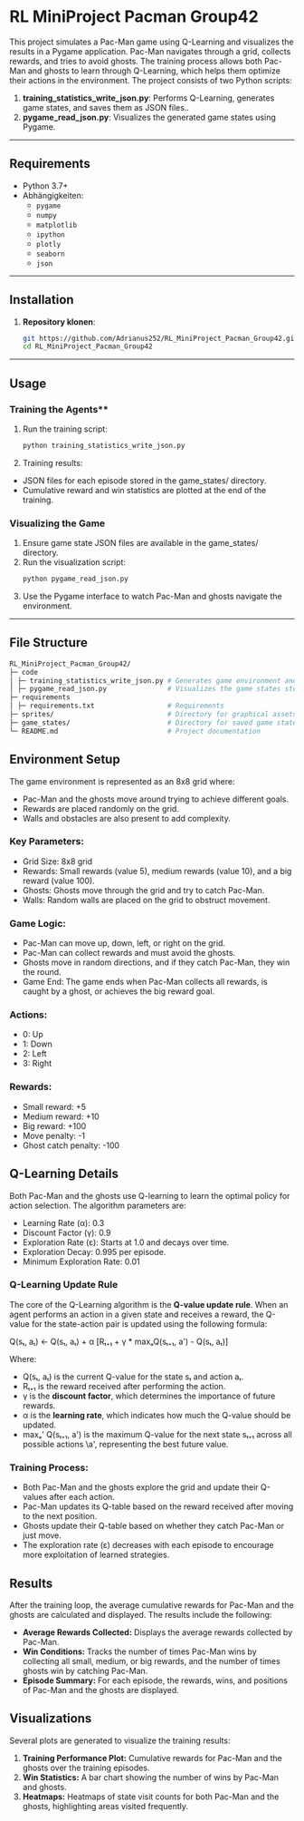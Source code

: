 # RL MiniProject Pacman Group42

This project simulates a Pac-Man game using Q-Learning and visualizes the results in a Pygame application. Pac-Man navigates through a grid, collects rewards, and tries to avoid ghosts. The training process allows both Pac-Man and ghosts to learn through Q-Learning, which helps them optimize their actions in the environment. The project consists of two Python scripts:

1. **training_statistics_write_json.py**: Performs Q-Learning, generates game states, and saves them as JSON files..
2. **pygame_read_json.py**: Visualizes the generated game states using Pygame.

---

## Requirements

- Python 3.7+
- Abhängigkeiten: 
  - `pygame`
  - `numpy`
  - `matplotlib`
  - `ipython`
  - `plotly`
  - `seaborn`
  - `json`

---

## Installation

1. **Repository klonen**:
   ```bash
   git https://github.com/Adrianus252/RL_MiniProject_Pacman_Group42.git
   cd RL_MiniProject_Pacman_Group42
---
## Usage

### Training the Agents**
1. Run the training script:
   ```bash
   python training_statistics_write_json.py
   ```
2. Training results:
  - JSON files for each episode stored in the game_states/ directory.
  - Cumulative reward and win statistics are plotted at the end of the training.

### Visualizing the Game
  1. Ensure game state JSON files are available in the game_states/ directory.
  2. Run the visualization script:
     ```bash
     python pygame_read_json.py
  3. Use the Pygame interface to watch Pac-Man and ghosts navigate the environment.

---
## File Structure
```bash
RL_MiniProject_Pacman_Group42/
├─ code 
│ ├─ training_statistics_write_json.py # Generates game environment and trains agents using Q-Learning
│ ├─ pygame_read_json.py               # Visualizes the game states stored as JSON files
├─ requirements 
│ ├─ requirements.txt                  # Requirements
├─ sprites/                            # Directory for graphical assets (Pac-Man, Ghosts, Rewards, etc.)
├─ game_states/                        # Directory for saved game state JSON files
└─ README.md                           # Project documentation
```

## Environment Setup
The game environment is represented as an 8x8 grid where:

- Pac-Man and the ghosts move around trying to achieve different goals.
- Rewards are placed randomly on the grid.
- Walls and obstacles are also present to add complexity.

### Key Parameters:
- Grid Size: 8x8 grid
- Rewards: Small rewards (value 5), medium rewards (value 10), and a big reward (value 100).
- Ghosts: Ghosts move through the grid and try to catch Pac-Man.
- Walls: Random walls are placed on the grid to obstruct movement.

### Game Logic:
- Pac-Man can move up, down, left, or right on the grid.
- Pac-Man can collect rewards and must avoid the ghosts.
- Ghosts move in random directions, and if they catch Pac-Man, they win the round.
- Game End: The game ends when Pac-Man collects all rewards, is caught by a ghost, or achieves the big reward goal.

### Actions:
- 0: Up
- 1: Down
- 2: Left
- 3: Right

### Rewards:
- Small reward: +5
- Medium reward: +10
- Big reward: +100
- Move penalty: -1
- Ghost catch penalty: -100

## Q-Learning Details
Both Pac-Man and the ghosts use Q-learning to learn the optimal policy for action selection. The algorithm parameters are:

- Learning Rate (α): 0.3
- Discount Factor (γ): 0.9
- Exploration Rate (ε): Starts at 1.0 and decays over time.
- Exploration Decay: 0.995 per episode.
- Minimum Exploration Rate: 0.01

### Q-Learning Update Rule

The core of the Q-Learning algorithm is the **Q-value update rule**. When an agent performs an action in a given state and receives a reward, the Q-value for the state-action pair is updated using the following formula:

Q(sₜ, aₜ) ← Q(sₜ, aₜ) + α [Rₜ₊₁ + γ * maxₐQ(sₜ₊₁, a') - Q(sₜ, aₜ)]

Where:
- Q(sₜ, aₜ) is the current Q-value for the state sₜ and action aₜ.
- Rₜ₊₁ is the reward received after performing the action.
- γ is the **discount factor**, which determines the importance of future rewards.
- α is the **learning rate**, which indicates how much the Q-value should be updated.
- maxₐ' Q(sₜ₊₁, a') is the maximum Q-value for the next state sₜ₊₁ across all possible actions \a', representing the best future value.

### Training Process:
- Both Pac-Man and the ghosts explore the grid and update their Q-values after each action.
- Pac-Man updates its Q-table based on the reward received after moving to the next position.
- Ghosts update their Q-table based on whether they catch Pac-Man or just move.
- The exploration rate (ε) decreases with each episode to encourage more exploitation of learned strategies.

## Results
After the training loop, the average cumulative rewards for Pac-Man and the ghosts are calculated and displayed. The results include the following:

- **Average Rewards Collected:** Displays the average rewards collected by Pac-Man.
- **Win Conditions:** Tracks the number of times Pac-Man wins by collecting all small, medium, or big rewards, and the number of times ghosts win by catching Pac-Man.
- **Episode Summary:** For each episode, the rewards, wins, and positions of Pac-Man and the ghosts are displayed.

## Visualizations
Several plots are generated to visualize the training results:

1. **Training Performance Plot:** Cumulative rewards for Pac-Man and the ghosts over the training episodes.
2. **Win Statistics:** A bar chart showing the number of wins by Pac-Man and ghosts.
3. **Heatmaps:** Heatmaps of state visit counts for both Pac-Man and the ghosts, highlighting areas visited frequently.